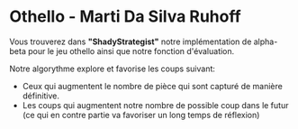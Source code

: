 # Othello - Marti Da Silva Ruhoff

Vous trouverez dans **"ShadyStrategist"** notre implémentation de alpha-beta pour le jeu othello ainsi que notre fonction d'évaluation.

Notre algorythme explore et favorise les coups suivant:
- Ceux qui augmentent le nombre de pièce qui sont capturé de manière définitive.
- Les coups qui augmentent notre nombre de possible coup dans le futur (ce qui en contre partie va favoriser un long temps de réflexion)

